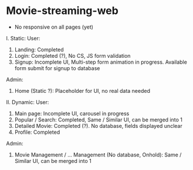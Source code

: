 # Movie-streaming-web
- No responsive on all pages (yet)

I. Static:
User:
1. Landing: Completed 
2. Login: Completed (?), No CS, JS form validation 
3. Signup: Incomplete UI, Multi-step form animation in progress. 
Available form submit for signup to database

Admin: 
1. Home (Static ?): Placeholder for UI, no real data needed

II. Dynamic:
User:
1. Main page: Incomplete UI, carousel in progress
2. Popular / Search: Completed, Same / Similar UI, can be merged into 1
3. Detailed Movie: Completed (?). No database, fields displayed unclear
5. Profile: Completed

Admin:
1. Movie Management / ... Management (No database, Onhold): Same / Similar UI, can be merged into 1
